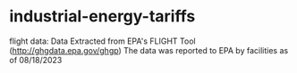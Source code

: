 # industrial-energy-tariffs

flight data:
Data Extracted from EPA's FLIGHT Tool (http://ghgdata.epa.gov/ghgp)
 The data was reported to EPA by facilities as of 08/18/2023
